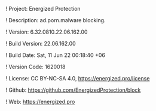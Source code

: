 ! Project: Energized Protection

! Description: ad.porn.malware blocking.

! Version: 6.32.0810.22.06.162.00

! Build Version: 22.06.162.00

! Build Date: Sat, 11 Jun 22 00:18:40 +06

! Version Code: 1620018

! License: CC BY-NC-SA 4.0, https://energized.pro/license

! Github: https://github.com/EnergizedProtection/block

! Web: https://energized.pro

